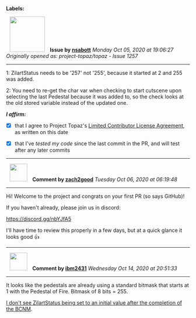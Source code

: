 **Labels:**



<a href="https://github.com/nsabott"><img src="https://avatars0.githubusercontent.com/u/25453121?v=4" width="96" height="96" hspace="10"></img></a> **Issue by [nsabott](https://github.com/nsabott)**
_Monday Oct 05, 2020 at 19:06:27_
_Originally opened as: project-topaz/topaz - Issue 1257_

----

1: ZilartStatus needs to be '257' not '255', because it started at 2 and 255 was added.
2: You need to re-get the char var when checking to start cutscene upon selecting the last Pedestal because it was added to, so the check looks at the old stored variable instead of the updated one.

<!-- place 'x' mark between square [] brackets to affirm: -->
**_I affirm:_**
- [x] that I agree to Project Topaz's [Limited Contributor License Agreement](http://project-topaz.com/blob/release/CONTRIBUTOR_AGREEMENT.md), as written on this date
- [x] that I've _tested my code_ since the last commit in the PR, and will test after any later commits




----
<a href="https://github.com/zach2good"><img src="https://avatars3.githubusercontent.com/u/1389729?v=4" width="48" height="48" hspace="10"></img></a> **Comment by [zach2good](https://github.com/zach2good)**
_Tuesday Oct 06, 2020 at 06:19:48_

----

Hi! Welcome to the project and congrats on your first PR (so says GitHub)!

If you haven't already, please join us in discord:
https://discord.gg/nbYJfA5

I'll have time to review this properly in a few days, but at a quick glance it looks good 👍 


----
<a href="https://github.com/ibm2431"><img src="https://avatars3.githubusercontent.com/u/13112942?v=4" width="48" height="48" hspace="10"></img></a> **Comment by [ibm2431](https://github.com/ibm2431)**
_Wednesday Oct 14, 2020 at 20:51:33_

----

It looks like the pedestals are already using a standard bitmask that starts at 1 with the Pedestal of Fire. Bitmask of 8 bits = 255.

[I don't see ZilartStatus being set to an initial value after the completion of the BCNM](https://github.com/project-topaz/topaz/blob/release/scripts/zones/Chamber_of_Oracles/bcnms/through_the_quicksand_caves.lua#L34-L36).
